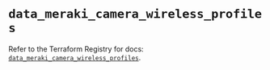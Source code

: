 # `data_meraki_camera_wireless_profiles`

Refer to the Terraform Registry for docs: [`data_meraki_camera_wireless_profiles`](https://registry.terraform.io/providers/ciscodevnet/meraki/1.7.1/docs/data-sources/camera_wireless_profiles).
